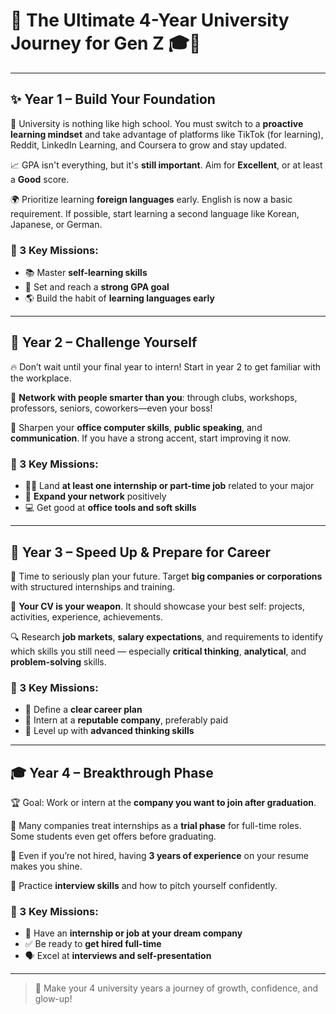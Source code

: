 
# 🌟 The Ultimate 4-Year University Journey for Gen Z 🎓💫

---

## ✨ Year 1 – Build Your Foundation

📌 University is nothing like high school. You must switch to a **proactive learning mindset** and take advantage of platforms like TikTok (for learning), Reddit, LinkedIn Learning, and Coursera to grow and stay updated.

📈 GPA isn't everything, but it's **still important**. Aim for **Excellent**, or at least a **Good** score.

🌍 Prioritize learning **foreign languages** early. English is now a basic requirement. If possible, start learning a second language like Korean, Japanese, or German.

### 🎯 3 Key Missions:
- 📚 Master **self-learning skills**
- 🎯 Set and reach a **strong GPA goal**
- 🌎 Build the habit of **learning languages early**

---

## 💼 Year 2 – Challenge Yourself

🔥 Don’t wait until your final year to intern! Start in year 2 to get familiar with the workplace.

🤝 **Network with people smarter than you**: through clubs, workshops, professors, seniors, coworkers—even your boss!

💬 Sharpen your **office computer skills**, **public speaking**, and **communication**. If you have a strong accent, start improving it now.

### 🎯 3 Key Missions:
- 👩‍💼 Land **at least one internship or part-time job** related to your major
- 🌟 **Expand your network** positively
- 💻 Get good at **office tools and soft skills**

---

## 🚀 Year 3 – Speed Up & Prepare for Career

🎯 Time to seriously plan your future. Target **big companies or corporations** with structured internships and training.

📄 **Your CV is your weapon**. It should showcase your best self: projects, activities, experience, achievements.

🔍 Research **job markets**, **salary expectations**, and requirements to identify which skills you still need — especially **critical thinking**, **analytical**, and **problem-solving** skills.

### 🎯 3 Key Missions:
- 🧭 Define a **clear career plan**
- 💸 Intern at a **reputable company**, preferably paid
- 🧠 Level up with **advanced thinking skills**

---

## 🎓 Year 4 – Breakthrough Phase

🏆 Goal: Work or intern at the **company you want to join after graduation**.

💼 Many companies treat internships as a **trial phase** for full-time roles. Some students even get offers before graduating.

🧪 Even if you’re not hired, having **3 years of experience** on your resume makes you shine.

🎤 Practice **interview skills** and how to pitch yourself confidently.

### 🎯 3 Key Missions:
- 🎯 Have an **internship or job at your dream company**
- ✅ Be ready to **get hired full-time**
- 🗣️ Excel at **interviews and self-presentation**

---

> 🌈 Make your 4 university years a journey of growth, confidence, and glow-up!
